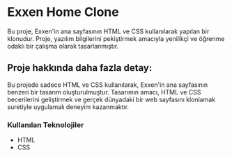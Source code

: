 <h1>Exxen Home Clone</h1>

<p>Bu proje, Exxen'in ana sayfasının HTML ve CSS kullanılarak yapılan bir klonudur. Proje, yazılım bilgilerini pekiştirmek amacıyla yenilikçi ve öğrenme odaklı bir çalışma olarak tasarlanmıştır.</p>

<h2>Proje hakkında daha fazla detay:</h2>

<p>Bu projede sadece HTML ve CSS kullanılarak, Exxen'in ana sayfasının benzeri bir tasarım oluşturulmuştur. Tasarımın amacı, HTML ve CSS becerilerini geliştirmek ve gerçek dünyadaki bir web sayfasını klonlamak suretiyle uygulamalı deneyim kazanmaktır.</p>

<h3>Kullanılan Teknolojiler</h3>

<ul>
    <li>HTML</li>
    <li>CSS</li>
</ul>
